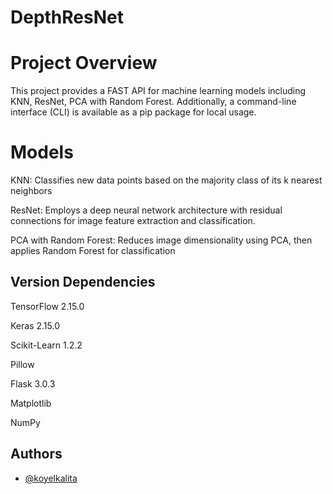 # DepthResNet

# Project Overview
<p>This project provides a FAST API for machine learning models including KNN, ResNet, PCA with Random Forest. Additionally, a command-line interface (CLI) is available as a pip package for local usage.</p>

# Models
<p>KNN: Classifies new data points based on the majority class of its k nearest neighbors</p>
<p>ResNet: Employs a deep neural network architecture with residual connections for image feature extraction and classification.</p>
<p>PCA with Random Forest: Reduces image dimensionality using PCA, then applies Random Forest for classification</p>

## Version Dependencies
<p>TensorFlow 2.15.0</p>
<p>Keras 2.15.0</p>
<p>Scikit-Learn 1.2.2</p>
<p>Pillow</p>
<p>Flask 3.0.3</p>
<p>Matplotlib</p>
<p>NumPy</p>

## Authors

- [@koyelkalita](https://www.github.com/koyelkalita)
